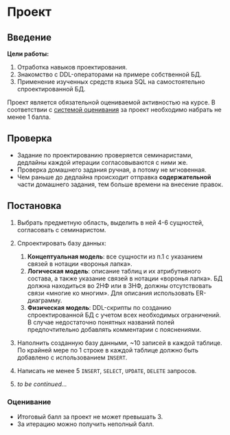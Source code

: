 # Проект

## Введение

**Цели работы:**
1. Отработка навыков проектирования.
2. Знакомство с DDL-операторами на примере собственной БД.
3. Применение изученных средств языка SQL на самостоятельно спроектированной БД.

Проект является обязательной оцениваемой активностью на курсе. В соответствии с [системой оценивания](https://github.com/destitutiones/hsse-db-2024/blob/main/formal/evaluation_system.md) за проект необходимо набрать не менее 1 балла.

## Проверка

- Задание по проектированию проверяется семинаристами, дедлайны каждой итерации согласовываются с ними же.
- Проверка домашнего задания ручная, а потому не мгновенная.
- Чем раньше до дедлайна происходит отправка **содержательной** части домашнего задания, тем больше времени на внесение правок.


## Постановка

1. Выбрать предметную область, выделить в ней 4-6 сущностей, согласовать с семинаристом.
2. Спроектировать базу данных:
   1. **Концептуальная модель**: все сущности из п.1 с указанием связей в нотации «воронья лапка». 
   2. **Логическая модель**: описание таблиц и их атрибутивного состава, а также указание связей в нотации «воронья 
   лапка». БД должна находиться во 2НФ или в 3НФ, должны отсутствовать связи «многие ко многим».
   Для описания использовать ER-диаграмму.
   3. **Физическая модель**: DDL-скрипты по созданию спроектированной БД с учетом всех необходимых ограничений. В случае недостаточно понятных названий полей предпочтительно добавлять комментарии с пояснениями.

3. Наполнить созданную базу данными, ~10 записей в каждой таблице. По крайней мере по 1
    строке в каждой таблице должно быть добавлено с использованием `INSERT`.
4. Написать не менее 5 `INSERT`, `SELECT`, `UPDATE`, `DELETE` запросов.
5. *to be continued...*


### Оценивание

- Итоговый балл за проект не может превышать 3.
- За итерацию можно получить неполный балл.
